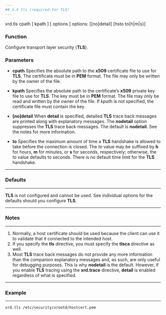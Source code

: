 ```yaml
---
## 3.4 tls (required for TLS)
---
```


xrd.tls cpath [ kpath ] [ options ]
options: [[no]detail] [hsto to{h|m|s}]


### Function
Configure transport layer security (**TLS**).

### Parameters

* **cpath**
    Specifies the absolute path to the **x509** certificate file to use for **TLS**. The certificate must be in **PEM** format. The file may only be written by the owner of the file.

* **kpath**
    Specifies the absolute path to the certificate’s **x509** private key file to use for **TLS**. The key must be in **PEM** format. The file may only be read and written by the owner of the file. If *kpath* is not specified, the certificate file must contain the key.

* **[no]detail**
    When **detail** is specified, detailed **TLS** trace back messages are printed along with explanatory messages. The **nodetail** option suppresses the **TLS** trace back messages. The default is **nodetail**. See the notes for more information.

* **to**
    Specifies the maximum amount of time a **TLS** handshake is allowed to take before the connection is closed. The *to* value may be suffixed by **h** for hours, **m** for minutes, or **s** for seconds, respectively; otherwise, the *to* value defaults to seconds. There is no default time limit for the **TLS** handshake.

---
### Defaults
---
**TLS** is not configured and cannot be used. See individual options for the defaults should you configure **TLS**.

---
### Notes
---
1.  Normally, a host certificate should be used because the client can use it to validate that it connected to the intended host.
2.  If you specify the **tls** directive, you must specify the **tlsca** directive as well.
3.  Most **TLS** trace back messages do not provide any more information than the companion explanatory messages and, as such, are only useful for debugging purposes. This is why **nodetail** is the default. However, if you enable **TLS** tracing using the **xrd.trace** directive, **detail** is enabled regardless of what is specified.

---
### Example
---
`xrd.tls /etc/security/xrootd/hostcert.pem`